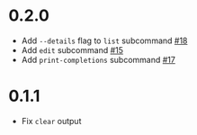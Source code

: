 # 0.2.0

* Add `--details` flag to `list` subcommand [#18](https://github.com/wojciechkepka/wutag/pull/18)
* Add `edit` subcommand [#15](https://github.com/wojciechkepka/wutag/pull/15)
* Add `print-completions` subcommand [#17](https://github.com/wojciechkepka/wutag/pull/17)


# 0.1.1

* Fix `clear` output
